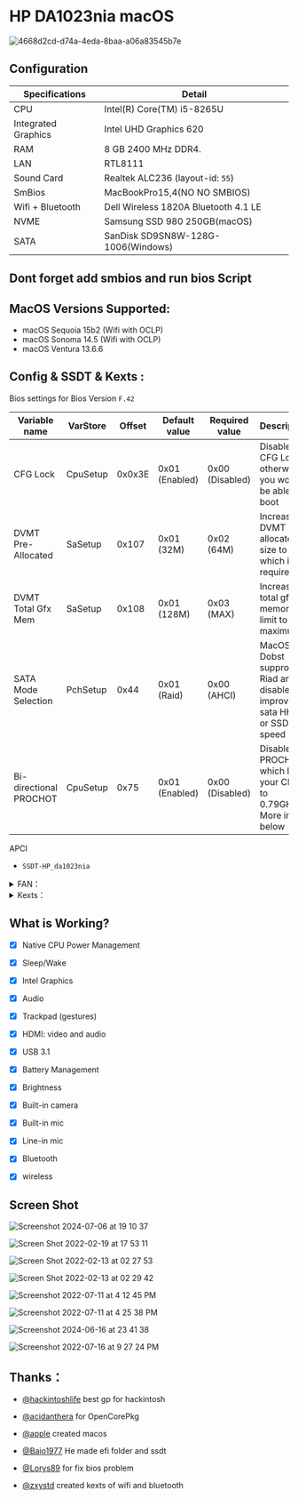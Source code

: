 

# HP DA1023nia macOS

![4668d2cd-d74a-4eda-8baa-a06a83545b7e](https://user-images.githubusercontent.com/35195176/183241772-957f7ded-736a-46aa-abb8-ee49c55d2ca5.jpeg)

## Configuration

| Specifications      | Detail                                 |
| ------------------- | ---------------------------------------|
| CPU                 | Intel(R) Core(TM) i5-8265U             |
| Integrated Graphics | Intel UHD Graphics 620                 |
| RAM 		              | 8 GB 2400 MHz DDR4.                    |
| LAN 		              | RTL8111                        	       |
| Sound Card          | Realtek ALC236 (layout-id: `55`)       |
| SmBios              | MacBookPro15,4(NO NO SMBIOS)           |
| Wifi + Bluetooth    | Dell Wireless 1820A Bluetooth 4.1 LE   |
| NVME                | Samsung SSD 980 250GB(macOS)           |
| SATA                | SanDisk SD9SN8W-128G-1006(Windows)     |




## Dont forget add smbios and run bios Script
## MacOS Versions Supported:
- macOS Sequoia 15b2 (Wifi with OCLP)
- macOS Sonoma 14.5 (Wifi with OCLP)
- macOS Ventura 13.6.6

## Config & SSDT & Kexts :

Bios settings for Bios Version `F.42`  

| Variable name          | VarStore| Offset | Default value  | Required value  | Description                                                            |
|------------------------|---------|--------|----------------|-----------------|------------------------------------------------------------------------|
| CFG Lock               |CpuSetup | 0x0x3E | 0x01 (Enabled) | 0x00 (Disabled) | Disables CFG Lock, otherwise you won't be able to boot                 |
| DVMT Pre-Allocated     |SaSetup  | 0x107  | 0x01 (32M)     | 0x02 (64M)      | Increases DVMT pre-allocated size to 64M which is required             |
| DVMT Total Gfx Mem     |SaSetup  | 0x108  | 0x01 (128M)    | 0x03 (MAX)      | Increases total gfx memory limit to maximum                            |
| SATA Mode Selection    |PchSetup | 0x44   | 0x01 (Raid)    | 0x00 (AHCI)     | MacOS Dobst supprot Riad and disable this improve sata HHD or SSD speed|
| Bi-directional PROCHOT |CpuSetup | 0x75   | 0x01 (Enabled) | 0x00 (Disabled) | Disables PROCHOT, which limits your CPU to 0.79GHz. More info below    |


 
 APCI 

- `SSDT-HP_da1023nia`

<details>  
<summary> FAN：</summary> 

### HP DA1023nia (`generic`)

- `ec-device` = `generic`
- `fan0-addr` = `0x11`
- `fan0-mul` = `0x5D`
</details> 
<details> 
<summary> Kexts：</summary>
 
- `Lilu.kext`
- `VirtualSMC.kext`(`SMCProcessor.kext` and `SMCSuperIO.kext`)
- `WhateverGreen.kext`
- `AppleALC.kext`
- `CPUFriend.kext`
- `CPUFriendDataProvider.kext`
- `RestrictEvents.kext`
- `FeatureUnlock.kext`
- `VoodooPS2Controller.kext`
- `BrightnessKeys.kext`
- `VoodooRMI.kext`
- `VoodooSMBus.kext`
- `ACPIBatteryManager.kext`
- `IOSkywalkFamily.kext`(`For wifi patch OCLP)
- `IO80211FamilyLegacy.kext`(`For wifi patch OCLP)
- `IO80211FamilyLegacy.kext/Contents/PlugIns/AirPortBrcmNIC.kext`(`For wifi patch OCLP)
- `BlueToolFixup.kext`
- `BrcmFirmwareData.kext`
- `BrcmPatchRAM3.kext`
- `XHCI-unsupported.kext`
- `HoRNDIS.kext`
- `RealtekRTL8111.kext`
- `HibernationFixup.kext`
- `USBToolBox.kext`and`UTBMap.kext`(`USBPorts.kext`usb mapping)
- `AMFIPass.kext`(`For wifi patch OCLP)
</details> 

## What is Working?

- [x] Native CPU Power Management
- [x] Sleep/Wake
- [x] Intel Graphics
- [x] Audio
- [x] Trackpad (gestures)
- [x] HDMI: video and audio
- [x] USB 3.1
- [x] Battery Management 
- [x] Brightness
- [x] Built-in camera
- [x] Built-in mic
- [x] Line-in mic
- [x] Bluetooth
- [x] wireless

 

## Screen Shot
![Screenshot 2024-07-06 at 19 10 37](https://github.com/Edwardwich/hp-DA1023nia-macOS/assets/35195176/0734bf77-0e8d-4639-98b4-e50382d3010e)

![Screen Shot 2022-02-19 at 17 53 11](https://user-images.githubusercontent.com/35195176/154846950-0b1d1040-4f00-4fba-9995-d1a110a42d50.png)

![Screen Shot 2022-02-13 at 02 27 53](https://user-images.githubusercontent.com/35195176/153767408-b089c545-bcaa-4e02-b680-5eece949a795.png)

![Screen Shot 2022-02-13 at 02 29 42](https://user-images.githubusercontent.com/35195176/153767429-e6d24500-6208-49fb-86d8-b13702954898.png)

![Screenshot 2022-07-11 at 4 12 45 PM](https://user-images.githubusercontent.com/35195176/178256764-51ce4184-5edd-4552-9f2d-05ac6264dcd4.png)

![Screenshot 2022-07-11 at 4 25 38 PM](https://user-images.githubusercontent.com/35195176/178258859-f7a0ab42-d6b9-40a5-88b4-8989925c1423.png)

![Screenshot 2024-06-16 at 23 41 38](https://github.com/Edwardwich/hp-DA1023nia-macOS/assets/35195176/b91125c1-9cb4-447a-b568-5836130769da)

![Screenshot 2022-07-16 at 9 27 24 PM](https://user-images.githubusercontent.com/35195176/179365142-5af6add1-ac41-4eb6-8204-f090a0df655e.png)



## Thanks：


- [@hackintoshlife](https://github.com/Hackintoshlifeit) best gp for hackintosh


- [@acidanthera](https://github.com/acidanthera/OpenCorePkg) for OpenCorePkg 


- [@apple](https://www.apple.com/) created macos 


- [@Baio1977](https://github.com/Baio1977) He made efi folder and ssdt


- [@Lorys89](https://github.com/Lorys89) for fix bios problem

 
- [@zxystd](https://github.com/OpenIntelWireless/itlwm) created kexts of wifi and bluetooth  
